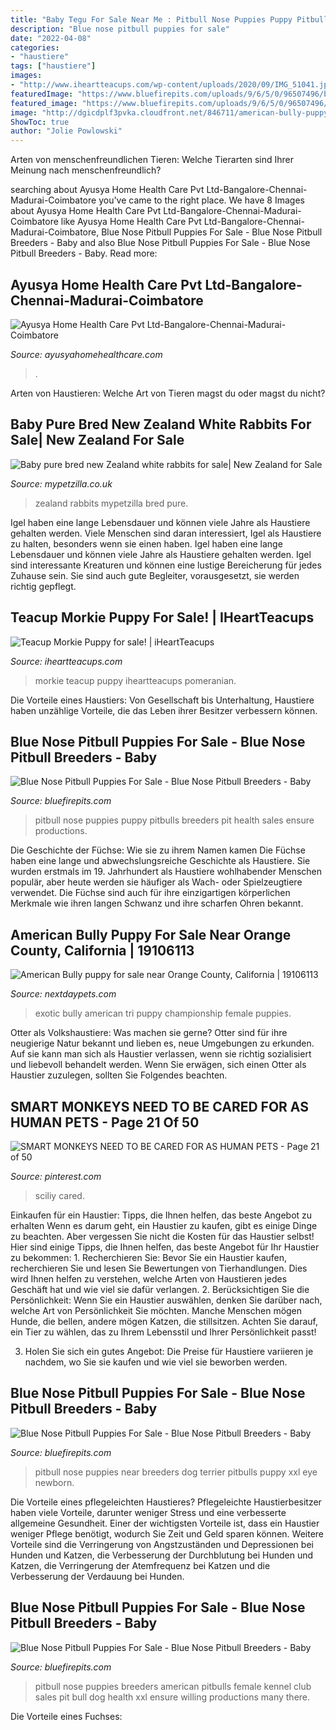 ```yaml
---
title: "Baby Tegu For Sale Near Me : Pitbull Nose Puppies Puppy Pitbulls Breeders Pit Health Sales Ensure Productions"
description: "Blue nose pitbull puppies for sale"
date: "2022-04-08"
categories:
- "haustiere"
tags: ["haustiere"]
images:
- "http://www.iheartteacups.com/wp-content/uploads/2020/09/IMG_51041.jpeg"
featuredImage: "https://www.bluefirepits.com/uploads/9/6/5/0/96507496/bella-and-ragnar-f2.jpg"
featured_image: "https://www.bluefirepits.com/uploads/9/6/5/0/96507496/burgerbyte-m3_1_orig.jpg"
image: "http://dgicdplf3pvka.cloudfront.net/846711/american-bully-puppy-picture-8b34925d-9d9b-4d5c-9270-e5c2731b54f7.jpg"
ShowToc: true
author: "Jolie Powlowski"
---
```



Arten von menschenfreundlichen Tieren: Welche Tierarten sind Ihrer Meinung nach menschenfreundlich?

	

		
searching about Ayusya Home Health Care Pvt Ltd-Bangalore-Chennai-Madurai-Coimbatore you've came to the right place. We have 8 Images about Ayusya Home Health Care Pvt Ltd-Bangalore-Chennai-Madurai-Coimbatore like Ayusya Home Health Care Pvt Ltd-Bangalore-Chennai-Madurai-Coimbatore, Blue Nose Pitbull Puppies For Sale - Blue Nose Pitbull Breeders - Baby and also Blue Nose Pitbull Puppies For Sale - Blue Nose Pitbull Breeders - Baby. Read more:
		
    
## Ayusya Home Health Care Pvt Ltd-Bangalore-Chennai-Madurai-Coimbatore

<img loading=lazy src="https://www.ayusyahomehealthcare.com/wp-content/uploads/2020/07/ghee-butter-in-glass-jar-with-wooden-spoon-e1595913450622-1024x683.jpg" onerror="this.onerror=null;this.src='https://tse2.mm.bing.net/th?id=OIP.miPLKHjOWRBGFr1ahKux5AHaE8&amp;pid=15.1';" alt="Ayusya Home Health Care Pvt Ltd-Bangalore-Chennai-Madurai-Coimbatore">

_Source: ayusyahomehealthcare.com_

>. 

	

Arten von Haustieren: Welche Art von Tieren magst du oder magst du nicht?

    
## Baby Pure Bred New Zealand White Rabbits For Sale| New Zealand For Sale

<img loading=lazy src="https://www.mypetzilla.co.uk/files/9415/0490/0901/WP_20170905_035.jpg" onerror="this.onerror=null;this.src='https://tse4.mm.bing.net/th?id=OIP.OE5Wp7b4A3M2Prc4iADehQHaLz&amp;pid=15.1';" alt="Baby pure bred new Zealand white rabbits for sale| New Zealand for Sale">

_Source: mypetzilla.co.uk_

>zealand rabbits mypetzilla bred pure. 

	

Igel haben eine lange Lebensdauer und können viele Jahre als Haustiere gehalten werden.
Viele Menschen sind daran interessiert, Igel als Haustiere zu halten, besonders wenn sie einen haben. Igel haben eine lange Lebensdauer und können viele Jahre als Haustiere gehalten werden. Igel sind interessante Kreaturen und können eine lustige Bereicherung für jedes Zuhause sein. Sie sind auch gute Begleiter, vorausgesetzt, sie werden richtig gepflegt.

    
## Teacup Morkie Puppy For Sale! | IHeartTeacups

<img loading=lazy src="http://www.iheartteacups.com/wp-content/uploads/2020/09/IMG_51041.jpeg" onerror="this.onerror=null;this.src='https://tse3.mm.bing.net/th?id=OIP.A65Y4P8JtONjajqM3Att_QHaJj&amp;pid=15.1';" alt="Teacup Morkie Puppy for sale! | iHeartTeacups">

_Source: iheartteacups.com_

>morkie teacup puppy iheartteacups pomeranian. 

	

Die Vorteile eines Haustiers: Von Gesellschaft bis Unterhaltung, Haustiere haben unzählige Vorteile, die das Leben ihrer Besitzer verbessern können.

    
## Blue Nose Pitbull Puppies For Sale - Blue Nose Pitbull Breeders - Baby

<img loading=lazy src="https://www.bluefirepits.com/uploads/9/6/5/0/96507496/burgerbyte-m3_1_orig.jpg" onerror="this.onerror=null;this.src='https://tse4.mm.bing.net/th?id=OIP.CnlED7z1W5g0k9J2PLMIIgHaMN&amp;pid=15.1';" alt="Blue Nose Pitbull Puppies For Sale - Blue Nose Pitbull Breeders - Baby">

_Source: bluefirepits.com_

>pitbull nose puppies puppy pitbulls breeders pit health sales ensure productions. 

	

Die Geschichte der Füchse: Wie sie zu ihrem Namen kamen
Die Füchse haben eine lange und abwechslungsreiche Geschichte als Haustiere. Sie wurden erstmals im 19. Jahrhundert als Haustiere wohlhabender Menschen populär, aber heute werden sie häufiger als Wach- oder Spielzeugtiere verwendet. Die Füchse sind auch für ihre einzigartigen körperlichen Merkmale wie ihren langen Schwanz und ihre scharfen Ohren bekannt.

    
## American Bully Puppy For Sale Near Orange County, California | 19106113

<img loading=lazy src="http://dgicdplf3pvka.cloudfront.net/846711/american-bully-puppy-picture-8b34925d-9d9b-4d5c-9270-e5c2731b54f7.jpg" onerror="this.onerror=null;this.src='https://tse1.mm.bing.net/th?id=OIP.D58T8S0e-B2_12N0XgCIiAHaE8&amp;pid=15.1';" alt="American Bully puppy for sale near Orange County, California | 19106113">

_Source: nextdaypets.com_

>exotic bully american tri puppy championship female puppies. 

	

Otter als Volkshaustiere: Was machen sie gerne?
Otter sind für ihre neugierige Natur bekannt und lieben es, neue Umgebungen zu erkunden. Auf sie kann man sich als Haustier verlassen, wenn sie richtig sozialisiert und liebevoll behandelt werden. Wenn Sie erwägen, sich einen Otter als Haustier zuzulegen, sollten Sie Folgendes beachten.

    
## SMART MONKEYS NEED TO BE CARED FOR AS HUMAN PETS - Page 21 Of 50

<img loading=lazy src="https://i.pinimg.com/736x/5c/b2/b2/5cb2b23570d6b9958b4d85316a5e52a1.jpg" onerror="this.onerror=null;this.src='https://tse3.mm.bing.net/th?id=OIP.OIoobvzt5r62DFwG8jD9HQHaJ5&amp;pid=15.1';" alt="SMART MONKEYS NEED TO BE CARED FOR AS HUMAN PETS - Page 21 of 50">

_Source: pinterest.com_

>sciliy cared. 

	

Einkaufen für ein Haustier: Tipps, die Ihnen helfen, das beste Angebot zu erhalten
Wenn es darum geht, ein Haustier zu kaufen, gibt es einige Dinge zu beachten. Aber vergessen Sie nicht die Kosten für das Haustier selbst! Hier sind einige Tipps, die Ihnen helfen, das beste Angebot für Ihr Haustier zu bekommen: 1. Recherchieren Sie: Bevor Sie ein Haustier kaufen, recherchieren Sie und lesen Sie Bewertungen von Tierhandlungen. Dies wird Ihnen helfen zu verstehen, welche Arten von Haustieren jedes Geschäft hat und wie viel sie dafür verlangen.
2. Berücksichtigen Sie die Persönlichkeit: Wenn Sie ein Haustier auswählen, denken Sie darüber nach, welche Art von Persönlichkeit Sie möchten. Manche Menschen mögen Hunde, die bellen, andere mögen Katzen, die stillsitzen. Achten Sie darauf, ein Tier zu wählen, das zu Ihrem Lebensstil und Ihrer Persönlichkeit passt!

3. Holen Sie sich ein gutes Angebot: Die Preise für Haustiere variieren je nachdem, wo Sie sie kaufen und wie viel sie beworben werden.

    
## Blue Nose Pitbull Puppies For Sale - Blue Nose Pitbull Breeders - Baby

<img loading=lazy src="https://www.bluefirepits.com/uploads/9/6/5/0/96507496/bella-and-ragnar-f2.jpg" onerror="this.onerror=null;this.src='https://tse1.mm.bing.net/th?id=OIP.mXyBHAnipkvK4-jPZG4SVwAAAA&amp;pid=15.1';" alt="Blue Nose Pitbull Puppies For Sale - Blue Nose Pitbull Breeders - Baby">

_Source: bluefirepits.com_

>pitbull nose puppies near breeders dog terrier pitbulls puppy xxl eye newborn. 

	

Die Vorteile eines pflegeleichten Haustieres?
Pflegeleichte Haustierbesitzer haben viele Vorteile, darunter weniger Stress und eine verbesserte allgemeine Gesundheit. Einer der wichtigsten Vorteile ist, dass ein Haustier weniger Pflege benötigt, wodurch Sie Zeit und Geld sparen können. Weitere Vorteile sind die Verringerung von Angstzuständen und Depressionen bei Hunden und Katzen, die Verbesserung der Durchblutung bei Hunden und Katzen, die Verringerung der Atemfrequenz bei Katzen und die Verbesserung der Verdauung bei Hunden.

    
## Blue Nose Pitbull Puppies For Sale - Blue Nose Pitbull Breeders - Baby

<img loading=lazy src="https://www.bluefirepits.com/uploads/9/6/5/0/96507496/burgerbyte-f4_orig.jpg" onerror="this.onerror=null;this.src='https://tse3.mm.bing.net/th?id=OIP.IlyjZNXHKSn8afZrc1nJqAHaL2&amp;pid=15.1';" alt="Blue Nose Pitbull Puppies For Sale - Blue Nose Pitbull Breeders - Baby">

_Source: bluefirepits.com_

>pitbull nose puppies breeders american pitbulls female kennel club sales pit bull dog health xxl ensure willing productions many there. 

	

Die Vorteile eines Fuchses:

